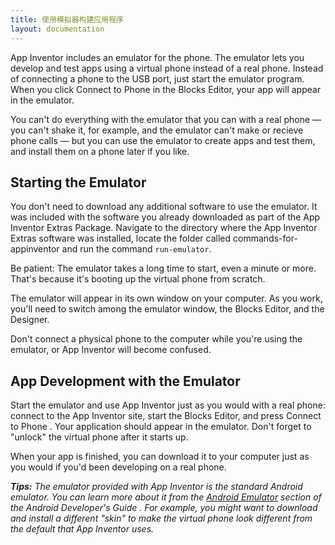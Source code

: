 ```yaml
---
title: 使用模拟器构建应用程序
layout: documentation
---
```


App Inventor includes an emulator for the phone. The emulator lets you develop and test apps using a virtual phone instead of a real phone. Instead of connecting a phone to the USB port, just start the emulator program. When you click Connect to Phone in the Blocks Editor, your app will appear in the emulator.

You can't do everything with the emulator that you can with a real phone — you can't shake it, for example, and the emulator can't make or recieve phone calls — but you can use the emulator to create apps and test them, and install them on a phone later if you like.

## Starting the Emulator

You don't need to download any additional software to use the emulator. It was included with the software you already downloaded as part of the App Inventor Extras Package. Navigate to the directory where the App Inventor Extras software was installed, locate the folder called commands-for-appinventor and run the command
`run-emulator`.

Be patient: The emulator takes a long time to start, even a minute or more. That's because it's booting up the virtual phone from scratch.

The emulator will appear in its own window on your computer. As you work, you'll need to switch among the emulator window, the Blocks Editor, and the Designer.

Don't connect a physical phone to the computer while you're using the emulator, or App Inventor will become confused.

## App Development with the Emulator

Start the emulator and use App Inventor just as you would with a real phone: connect to the App Inventor site, start the Blocks Editor, and press Connect to Phone . Your application should appear in the emulator. Don't forget to "unlock" the virtual phone after it starts up.

When your app is finished, you can download it to your computer just as you would if you'd been developing on a real phone.

_**Tips:** The emulator provided with App Inventor is the standard Android emulator. You can learn more about it from the [Android Emulator](http://developer.android.com/guide/developing/tools/emulator.html) section of the Android Developer's Guide . For example, you might want to download and install a different "skin" to make the virtual phone look different from the default that App Inventor uses._
